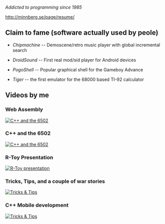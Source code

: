 
_Addicted to programming since 1985_

http://minnberg.se/page/resume/

## Claim to fame (software actually used by peole)

* _Chipmachine_  -- Demoscene/retro music player with global incremental search

* _DroidSound_ -- First real mod/sid player for Android devices

* _PogoShell_ -- Popular graphical shell for the Gameboy Advance

* _Tiger_ -- the first emulator for the 68000 based TI-92 calculator



## Videos by me

### Web Assembly
[![C++ and the 6502](https://img.youtube.com/vi/M6fYblORvqU/0.jpg)](https://www.youtube.com/watch?v=M6fYblORvqU)

### C++ and the 6502 
[![C++ and the 6502](https://img.youtube.com/vi/ZSwl4UEBFss/0.jpg)](https://www.youtube.com/watch?v=ZSwl4UEBFss)

### R-Toy Presentation
[![R-Toy presentation](https://img.youtube.com/vi/vptBSuHF7q0/0.jpg)](https://www.youtube.com/watch?v=vptBSuHF7q0)

### Tricks, Tips, and a couple of war stories
[![Tricks & Tips](https://img.youtube.com/vi/CJ5_a4JjbTw/0.jpg)](https://www.youtube.com/watch?v=CJ5_a4JjbTw)

### C++ Mobile development
[![Tricks & Tips](https://img.youtube.com/vi/aXYGhhbvUKk/0.jpg)](https://www.youtube.com/watch?v=aXYGhhbvUKk)

